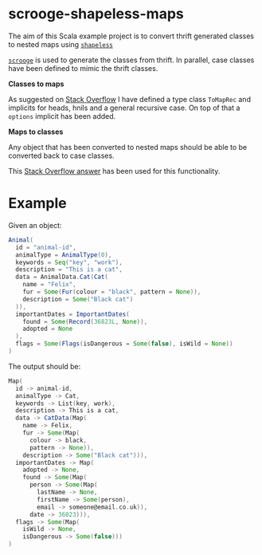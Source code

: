 # scrooge-shapeless-maps

The aim of this Scala example project is to convert thrift generated classes to nested maps using [`shapeless`](https://github.com/milessabin/shapeless)

[`scrooge`](https://github.com/twitter/scrooge) is used to generate the classes from thrift.
In parallel, case classes have been defined to mimic the thrift classes.

**Classes to maps**

As suggested on [Stack Overflow](http://stackoverflow.com/a/31638390) I have defined a type class `ToMapRec` and implicits for heads, hnils and a general recursive case. On top of that a `options` implicit has been added.

**Maps to classes**

Any object that has been converted to nested maps should be able to be converted back to case classes.

This [Stack Overflow answer](http://stackoverflow.com/a/31641779) has been used for this functionality.

# Example
Given an object:
```scala
Animal(
  id = "animal-id",
  animalType = AnimalType(0),
  keywords = Seq("key", "work"),
  description = "This is a cat",
  data = AnimalData.Cat(Cat(
    name = "Felix",
    fur = Some(Fur(colour = "black", pattern = None)),
    description = Some("Black cat")
  )),
  importantDates = ImportantDates(
    found = Some(Record(36823L, None)),
    adopted = None
  ),
  flags = Some(Flags(isDangerous = Some(false), isWild = None))
)
```
The output should be:
```scala
Map(
  id -> animal-id, 
  animalType -> Cat,
  keywords -> List(key, work),
  description -> This is a cat,
  data -> CatData(Map(
    name -> Felix,
    fur -> Some(Map(
      colour -> black,
      pattern -> None)),
    description -> Some("Black cat"))),
  importantDates -> Map(
    adopted -> None, 
    found -> Some(Map(
      person -> Some(Map(
        lastName -> None, 
        firstName -> Some(person), 
        email -> someone@email.co.uk)), 
      date -> 36823))),
  flags -> Some(Map(
    isWild -> None, 
    isDangerous -> Some(false)))
)
```
